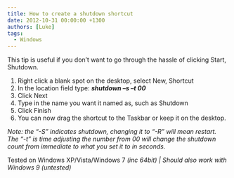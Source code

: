 ```yaml
---
title: How to create a shutdown shortcut
date: 2012-10-31 00:00:00 +1300
authors: [Luke]
tags:
  - Windows
---
```

This tip is useful if you don’t want to go through the hassle of clicking Start, Shutdown.

  1. Right click a blank spot on the desktop, select New, Shortcut
  2. In the location field type: **_shutdown –s –t 00_**
  3. Click Next
  4. Type in the name you want it named as, such as Shutdown
  5. Click Finish
  6. You can now drag the shortcut to the Taskbar or keep it on the desktop.

_Note: the “-S” indicates shutdown, changing it to “-R” will mean restart. The “-t” is time adjusting the number from 00 will change the shutdown count from immediate to what you set it to in seconds._

Tested on Windows XP/Vista/Windows 7 _(inc 64bit)_ _| Should also work with Windows 9 (untested)_
